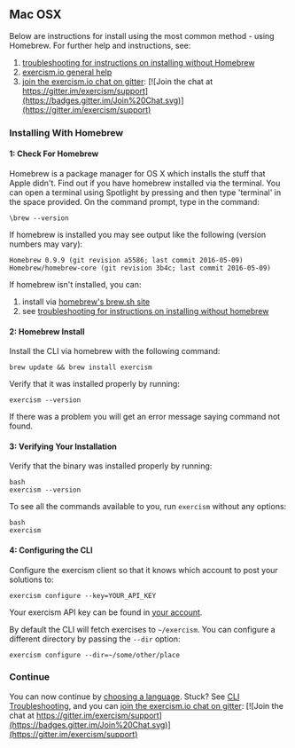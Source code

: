 ## Mac OSX 

Below are instructions for install using the most common method - using Homebrew. For further help and instructions, see:

1. <a href="#troubleshooting">troubleshooting for instructions on installing without Homebrew</a>
2. [exercism.io general help](http://exercism.io/help)
3. [join the exercism.io chat on gitter](https://gitter.im/exercism/support): [![Join the chat at https://gitter.im/exercism/support](https://badges.gitter.im/Join%20Chat.svg)](https://gitter.im/exercism/support)

### Installing With Homebrew   

#### 1: Check For Homebrew

Homebrew is a package manager for OS X which installs the stuff that Apple didn't.
Find out if you have homebrew installed via the terminal.
You can open a terminal using Spotlight by pressing <spacebar> and then type 'terminal' in the space provided.
On the command prompt, type in the command:

`\brew --version`

If homebrew is installed you may see output like the following (version numbers may vary):
```
Homebrew 0.9.9 (git revision a5586; last commit 2016-05-09)
Homebrew/homebrew-core (git revision 3b4c; last commit 2016-05-09)
```
If homebrew isn't installed, you can: 
1. install via [homebrew's brew.sh site](http://brew.sh/)
2. see [troubleshooting for instructions on installing without homebrew](#troubleshooting)

#### 2: Homebrew Install 
Install the CLI via homebrew with the following command:

```
brew update && brew install exercism 
```

Verify that it was installed properly by running:

```
exercism --version 
```

If there was a problem you will get an error message saying command not found.

#### 3: Verifying Your Installation 
Verify that the binary was installed properly by running:

```
bash
exercism --version
```

To see all the commands available to you, run `exercism` without any options:

```
bash
exercism
```

#### 4: Configuring the CLI 

Configure the exercism client so that it knows which account to post your solutions to:

```
exercism configure --key=YOUR_API_KEY
```

Your exercism API key can be found in [your account](/account/key).

By default the CLI will fetch exercises to `~/exercism`.
You can configure a different directory by passing the `--dir` option:

```
exercism configure --dir=~/some/other/place
```
### Continue 
You can now continue by [choosing a language](http://exercism.io/languages).
Stuck? See [CLI Troubleshooting](#troubleshooting), and you can [join the exercism.io chat on gitter](https://gitter.im/exercism/support): [![Join the chat at https://gitter.im/exercism/support](https://badges.gitter.im/Join%20Chat.svg)](https://gitter.im/exercism/support)



